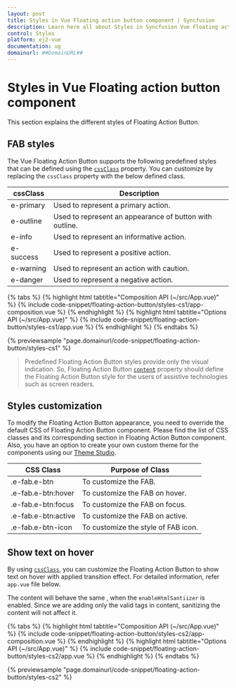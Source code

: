 ```yaml
---
layout: post
title: Styles in Vue Floating action button component | Syncfusion
description: Learn here all about Styles in Syncfusion Vue Floating action button component of Syncfusion Essential JS 2 and more.
control: Styles 
platform: ej2-vue
documentation: ug
domainurl: ##DomainURL##
---
```


# Styles in Vue Floating action button component

This section explains the different styles of Floating Action Button.

## FAB styles

The Vue Floating Action Button supports the following predefined styles that can be defined using the [`cssClass`](https://ej2.syncfusion.com/vue/documentation/api/floating-action-button/fab/#cssclass) property. You can customize by replacing the `cssClass` property with the below defined class.

| cssClass | Description |
| -------- | -------- |
| e-primary | Used to represent a primary action. |
| e-outline |  Used to represent an appearance of button with outline. |
| e-info |  Used to represent an informative action. |
| e-success | Used to represent a positive action. |
| e-warning | Used to represent an action with caution. |
| e-danger | Used to represent a negative action. |

{% tabs %}
{% highlight html tabtitle="Composition API (~/src/App.vue)" %}
{% include code-snippet/floating-action-button/styles-cs1/app-composition.vue %}
{% endhighlight %}
{% highlight html tabtitle="Options API (~/src/App.vue)" %}
{% include code-snippet/floating-action-button/styles-cs1/app.vue %}
{% endhighlight %}
{% endtabs %}
        
{% previewsample "page.domainurl/code-snippet/floating-action-button/styles-cs1" %}

> Predefined Floating Action Button styles provide only the visual indication. So, Floating Action Button [`content`](https://ej2.syncfusion.com/vue/documentation/api/floating-action-button/fab/#content) property should define the Floating Action Button style for the users of assistive technologies such as screen readers.

## Styles customization

To modify the Floating Action Button appearance, you need to override the default CSS of Floating Action Button component. Please find the list of CSS classes and its corresponding section in Floating Action Button component. Also, you have an option to create your own custom theme for the components using our [Theme Studio](https://ej2.syncfusion.com/themestudio/?theme=fluent).

| CSS Class | Purpose of Class |
|-----|----- |
|.e-fab.e-btn|To customize the FAB.|
|.e-fab.e-btn:hover|To customize the FAB on hover.|
|.e-fab.e-btn:focus|To customize the FAB on focus.|
|.e-fab.e-btn:active|To customize the FAB on active.|
|.e-fab.e-btn-icon|To customize the style of FAB icon.|

## Show text on hover

By using [`cssClass`](https://ej2.syncfusion.com/vue/documentation/api/floating-action-button/fab/#cssclass), you can customize the Floating Action Button to show text on hover with applied transition effect. For detailed information, refer `app.vue` file below.

The content will behave the same , when the `enableHtmlSantiizer` is enabled. Since we are adding only the valid tags in content, sanitizing the content will not affect it.

{% tabs %}
{% highlight html tabtitle="Composition API (~/src/App.vue)" %}
{% include code-snippet/floating-action-button/styles-cs2/app-composition.vue %}
{% endhighlight %}
{% highlight html tabtitle="Options API (~/src/App.vue)" %}
{% include code-snippet/floating-action-button/styles-cs2/app.vue %}
{% endhighlight %}
{% endtabs %}
        
{% previewsample "page.domainurl/code-snippet/floating-action-button/styles-cs2" %}